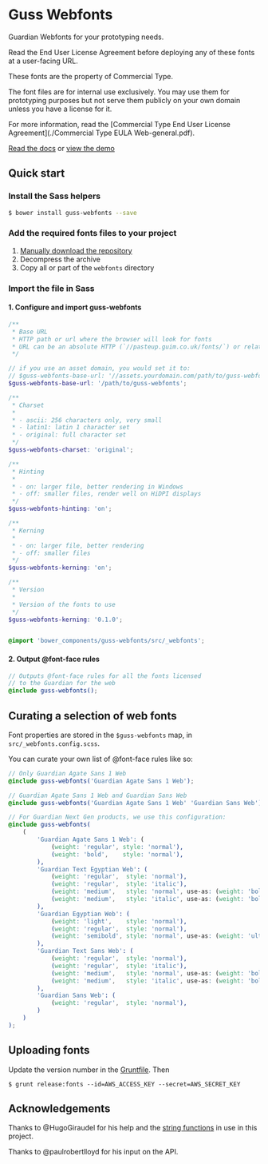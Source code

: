 # Guss Webfonts

Guardian Webfonts for your prototyping needs.

Read the End User License Agreement before deploying any of these fonts
at a user-facing URL.

These fonts are the property of Commercial Type.

The font files are for internal use exclusively. You may use them for
prototyping purposes but not serve them publicly on your own domain
unless you have a license for it.

For more information, read the [Commercial Type End User License Agreement](./Commercial Type EULA Web-general.pdf).

[Read the docs](http://guardian.github.io/guss-webfonts/docs/) or
[view the demo](http://guardian.github.io/guss-webfonts/demo/)

## Quick start

### Install the Sass helpers

```bash
$ bower install guss-webfonts --save
```

### Add the required fonts files to your project

1. [Manually download the repository](https://github.com/guardian/guss-webfonts/archive/master.zip)
2. Decompress the archive
3. Copy all or part of the `webfonts` directory

### Import the file in Sass

#### 1. Configure and import guss-webfonts

```scss
/**
 * Base URL
 * HTTP path or url where the browser will look for fonts
 * URL can be an absolute HTTP (`//pasteup.guim.co.uk/fonts/`) or relative (`../`)
 */

// if you use an asset domain, you would set it to:
// $guss-webfonts-base-url: '//assets.yourdomain.com/path/to/guss-webfonts';
$guss-webfonts-base-url: '/path/to/guss-webfonts';

/**
 * Charset
 *
 * - ascii: 256 characters only, very small
 * - latin1: latin 1 character set
 * - original: full character set
 */
$guss-webfonts-charset: 'original';

/**
 * Hinting
 *
 * - on: larger file, better rendering in Windows
 * - off: smaller files, render well on HiDPI displays
 */
$guss-webfonts-hinting: 'on';

/**
 * Kerning
 *
 * - on: larger file, better rendering
 * - off: smaller files
 */
$guss-webfonts-kerning: 'on';

/**
 * Version
 *
 * Version of the fonts to use
 */
$guss-webfonts-kerning: '0.1.0';


@import 'bower_components/guss-webfonts/src/_webfonts';
```

#### 2. Output @font-face rules

```scss
// Outputs @font-face rules for all the fonts licensed
// to the Guardian for the web
@include guss-webfonts();
```

## Curating a selection of web fonts

Font properties are stored in the `$guss-webfonts` map, in `src/_webfonts.config.scss`.

You can curate your own list of @font-face rules like so:

```scss
// Only Guardian Agate Sans 1 Web
@include guss-webfonts('Guardian Agate Sans 1 Web');

// Guardian Agate Sans 1 Web and Guardian Sans Web
@include guss-webfonts('Guardian Agate Sans 1 Web' 'Guardian Sans Web');

// For Guardian Next Gen products, we use this configuration:
@include guss-webfonts(
    (
        'Guardian Agate Sans 1 Web': (
            (weight: 'regular', style: 'normal'),
            (weight: 'bold',    style: 'normal'),
        ),
        'Guardian Text Egyptian Web': (
            (weight: 'regular',  style: 'normal'),
            (weight: 'regular',  style: 'italic'),
            (weight: 'medium',   style: 'normal', use-as: (weight: 'bold', style: 'normal')),
            (weight: 'medium',   style: 'italic', use-as: (weight: 'bold', style: 'italic')),
        ),
        'Guardian Egyptian Web': (
            (weight: 'light',    style: 'normal'),
            (weight: 'regular',  style: 'normal'),
            (weight: 'semibold', style: 'normal', use-as: (weight: 'ultrablack', style: 'normal')),
        ),
        'Guardian Text Sans Web': (
            (weight: 'regular',  style: 'normal'),
            (weight: 'regular',  style: 'italic'),
            (weight: 'medium',   style: 'normal', use-as: (weight: 'bold', style: 'normal')),
            (weight: 'medium',   style: 'italic', use-as: (weight: 'bold', style: 'italic')),
        ),
        'Guardian Sans Web': (
            (weight: 'regular',  style: 'normal'),
        )
    )
);
```

## Uploading fonts

Update the version number in the [Gruntfile](Gruntfile.js#L13). Then

```
$ grunt release:fonts --id=AWS_ACCESS_KEY --secret=AWS_SECRET_KEY
```

## Acknowledgements

Thanks to @HugoGiraudel for his help and the [string functions][sassystrings]
in use in this project.

Thanks to @paulrobertlloyd for his input on the API.

[sassystrings]: https://github.com/HugoGiraudel/SassyStrings
